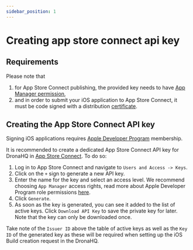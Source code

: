 ```yaml
---
sidebar_position: 1
---
```


# Creating app store connect api key

## Requirements

Please note that 

1. for App Store Connect publishing, the provided key needs to have [App Manager permission](https://developer.apple.com/help/app-store-connect/reference/role-permissions),
2. and in order to submit your iOS application to App Store Connect, it must be code signed with a distribution [certificate](https://developer.apple.com/support/certificates/).

## Creating the App Store Connect API key

Signing iOS applications requires [Apple Developer Program](https://developer.apple.com/programs/enroll/) membership.

It is recommended to create a dedicated App Store Connect API key for DronaHQ in [App Store Connect](https://appstoreconnect.apple.com/access/api). To do so:

1. Log in to App Store Connect and navigate to `Users and Access -> Keys`.
2. Click on the `+` sign to generate a new API key.
3. Enter the name for the key and select an access level. We recommend choosing `App Manager` access rights, read more about Apple Developer Program role permissions [here](https://developer.apple.com/help/app-store-connect/reference/role-permissions).
4. Click `Generate`.
5. As soon as the key is generated, you can see it added to the list of active keys. Click `Download API Key` to save the private key for later. Note that the key can only be downloaded once.

Take note of the `Issuer ID` above the table of active keys as well as the `Key ID` of the generated key as these will be required when setting up the iOS Build creation request in the DronaHQ.